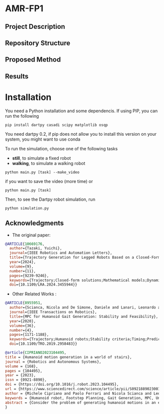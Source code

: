 # AMR-FP1

## Project Description


## Repository Structure 


## Proposed Method


## Results 


# Installation
You need a Python installation and some dependencis. If using PIP, you can run the following
```
pip install dartpy casadi scipy matplotlib osqp
```
You need dartpy 0.2, if pip does not allow you to install this version on your system, you might want to use conda

To run the simulation, choose one of the following tasks 
- **still**, to simulate a fixed robot
- **walking**, to simulate a walking robot
```
python main.py [task] --make_video
```
if you want to save the video (more time)
or
```
python main.py [task] 
```

Then, to see the Dartpy robot simulation, run
```
python simulation.py
```


## Acknowledgments
* The original paper:

```bib
@ARTICLE{10669176,
  author={Tazaki, Yuichi},
  journal={IEEE Robotics and Automation Letters}, 
  title={Trajectory Generation for Legged Robots Based on a Closed-Form Solution of Centroidal Dynamics}, 
  year={2024},
  volume={9},
  number={11},
  pages={9239-9246},
  keywords={Trajectory;Closed-form solutions;Mathematical models;Dynamics;Legged locomotion;Reduced order systems;Closed-form solutions;Reduced order systems;Robot motion;Centroidal dynamics;closed-form solution;legged robots;trajectory generation},
  doi={10.1109/LRA.2024.3455944}}
```

* Other Related Works : 

```bib
@ARTICLE{8955951,
  author={Scianca, Nicola and De Simone, Daniele and Lanari, Leonardo and Oriolo, Giuseppe},
  journal={IEEE Transactions on Robotics}, 
  title={MPC for Humanoid Gait Generation: Stability and Feasibility}, 
  year={2020},
  volume={36},
  number={4},
  pages={1171-1188},
  keywords={Trajectory;Humanoid robots;Stability criteria;Timing;Predictive control;Gait generation;humanoid robots;internal stability;legged locomotion;predictive control;recursive feasibility},
  doi={10.1109/TRO.2019.2958483}}
```

```bib
@article{CIPRIANO2023104495,
title = {Humanoid motion generation in a world of stairs},
journal = {Robotics and Autonomous Systems},
volume = {168},
pages = {104495},
year = {2023},
issn = {0921-8890},
doi = {https://doi.org/10.1016/j.robot.2023.104495},
url = {https://www.sciencedirect.com/science/article/pii/S0921889023001343},
author = {Michele Cipriano and Paolo Ferrari and Nicola Scianca and Leonardo Lanari and Giuseppe Oriolo},
keywords = {Humanoid robot, Footstep Planning, Gait Generation, MPC, Uneven ground, Sensor-based},
abstract = {Consider the problem of generating humanoid motions in an environment consisting of horizontal patches located at different heights (world of stairs). To this end, the paper proposes an integrated scheme which combines footstep planning and gait generation. In particular, footsteps are produced by a randomized algorithm that guarantees both feasibility and quality of the plan according to a chosen criterion; whereas for 3D gait generation we devise an ad hoc extension of the Intrinsically Stable MPC scheme. In its basic form, the proposed scheme addresses the off-line case (known environments), but a sensor-based adaptation is developed for the on-line case (unknown environments) based on an anytime version of the footstep planner. In order to validate the proposed approach, we present simulations in CoppeliaSim for the HRP-4 humanoid robot navigating scenarios of different complexity, both in the on-line and off-line case.}
}
```

